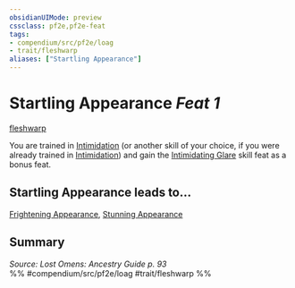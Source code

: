 ```yaml
---
obsidianUIMode: preview
cssclass: pf2e,pf2e-feat
tags:
- compendium/src/pf2e/loag
- trait/fleshwarp
aliases: ["Startling Appearance"]
---
```

# Startling Appearance  *Feat 1*  
[fleshwarp](/rules/traits/fleshwarp-loag.md)  


You are trained in [Intimidation](/compendium/skills.md#Intimidation) (or another skill of your choice, if you were already trained in [Intimidation](/compendium/skills.md#Intimidation)) and gain the [Intimidating Glare](/compendium/feats/intimidating-glare.md) skill feat as a bonus feat.

## Startling Appearance leads to...

[Frightening Appearance](/compendium/feats/frightening-appearance-apg.md), [Stunning Appearance](/compendium/feats/stunning-appearance-apg.md)

## Summary

*Source: Lost Omens: Ancestry Guide p. 93*  
%% #compendium/src/pf2e/loag #trait/fleshwarp %%